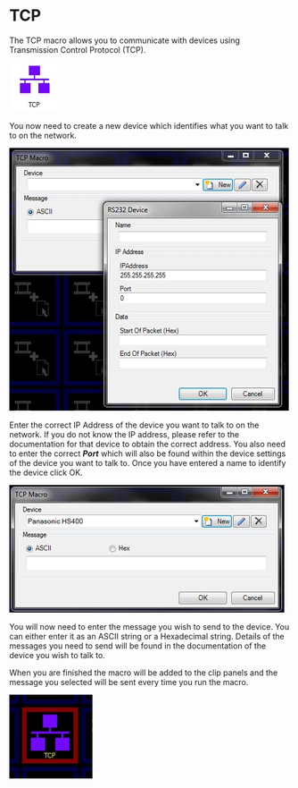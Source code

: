 # TCP

<p>The TCP macro allows you to communicate with devices using Transmission 
 Control Protocol (TCP).</p>
<p><img alt="" src="../../images/img_13.jpg" border="0" class="hcp2"></p>
<p>You now need to create a new device which identifies what you want to 
 talk to on the network.</p>
<p class="hcp3"><img alt="" src="../../images/img_14.jpg" width="501" height="470" border="0" class="hcp2"></p>
<p class="hcp4">Enter the correct <span class="hcp5">IP 
 Address</span> of the device you want to talk to on the network. If you 
 do not know the IP address, please refer to the documentation for that 
 device to obtain the correct address. You also need to enter the correct 
 <span style="font-weight: bold; font-style: italic;">Port</span> which 
 will also be found within the device settings of the device you want to 
 talk to. Once you have entered a name to identify the device click <span class="hcp5">OK</span>.</p>
<p class="hcp3"><img alt="" src="../../images/img_15.jpg" width="493" height="228" border="0" class="hcp2"></p>
<p class="hcp4">You will now need to enter the message you 
 wish to send to the device. You can either enter it as an ASCII string 
 or a Hexadecimal string. Details of the messages you need to send will 
 be found in the documentation of the device you wish to talk to.</p>
<p class="hcp4">When you are finished the macro will be added 
 to the clip panels and the message you selected will be sent every time 
 you run the macro.</p>
<p class="hcp3"><img alt="" src="../../images/img_16.jpg" border="0" class="hcp2"></p>

